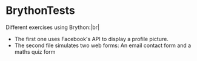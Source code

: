 # BrythonTests
Different exercises using Brython:|br|
- The first one uses Facebook's API to display a profile picture.
- The second file simulates two web forms: An email contact form and a maths quiz form
  
